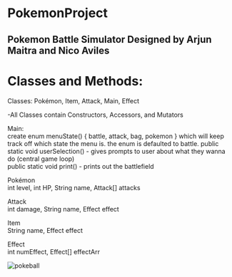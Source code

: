 # PokemonProject
 
## Pokemon Battle Simulator Designed by Arjun Maitra and Nico Aviles

# Classes and Methods: <br />
Classes: Pokémon, Item, Attack, Main, Effect

-All Classes contain Constructors, Accessors, and Mutators

Main: <br />
create enum menuState() { battle, attack, bag, pokemon } which will keep track off which state the menu is. the enum is defaulted to battle.
public static void userSelection() - gives prompts to user about what they wanna do (central game loop) <br />
public static void print() - prints out the battlefield

Pokémon <br />
int level, int HP, String name,  Attack[] attacks

Attack <br />
int damage, String name, Effect effect

Item <br />
String name, Effect effect

Effect <br />
int numEffect, Effect[] effectArr

![pokeball](https://user-images.githubusercontent.com/33406133/188938588-bd730034-4acb-4670-b54f-a3fd94d855c1.png)
